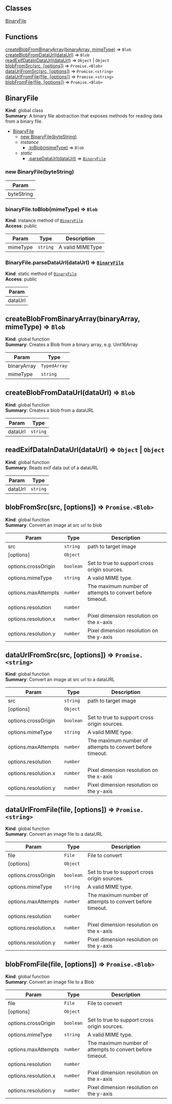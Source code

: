 ## Classes

<dl>
<dt><a href="#BinaryFile">BinaryFile</a></dt>
<dd></dd>
</dl>

## Functions

<dl>
<dt><a href="#createBlobFromBinaryArray">createBlobFromBinaryArray(binaryArray, mimeType)</a> ⇒ <code>Blob</code></dt>
<dd></dd>
<dt><a href="#createBlobFromDataUrl">createBlobFromDataUrl(dataUrl)</a> ⇒ <code>Blob</code></dt>
<dd></dd>
<dt><a href="#readExifDataInDataUrl">readExifDataInDataUrl(dataUrl)</a> ⇒ <code>Object</code> | <code>Object</code></dt>
<dd></dd>
<dt><a href="#blobFromSrc">blobFromSrc(src, [options])</a> ⇒ <code>Promise.&lt;Blob&gt;</code></dt>
<dd></dd>
<dt><a href="#dataUrlFromSrc">dataUrlFromSrc(src, [options])</a> ⇒ <code>Promise.&lt;string&gt;</code></dt>
<dd></dd>
<dt><a href="#dataUrlFromFile">dataUrlFromFile(file, [options])</a> ⇒ <code>Promise.&lt;string&gt;</code></dt>
<dd></dd>
<dt><a href="#blobFromFile">blobFromFile(file, [options])</a> ⇒ <code>Promise.&lt;Blob&gt;</code></dt>
<dd></dd>
</dl>

<a name="BinaryFile"></a>

## BinaryFile
**Kind**: global class  
**Summary**: A binary file abstraction that exposes methods for
reading data from a binary file.  

* [BinaryFile](#BinaryFile)
    * [new BinaryFile(byteString)](#new_BinaryFile_new)
    * _instance_
        * [.toBlob(mimeType)](#BinaryFile+toBlob) ⇒ <code>Blob</code>
    * _static_
        * [.parseDataUrl(dataUrl)](#BinaryFile.parseDataUrl) ⇒ [<code>BinaryFile</code>](#BinaryFile)

<a name="new_BinaryFile_new"></a>

### new BinaryFile(byteString)

| Param |
| --- |
| byteString | 

<a name="BinaryFile+toBlob"></a>

### binaryFile.toBlob(mimeType) ⇒ <code>Blob</code>
**Kind**: instance method of [<code>BinaryFile</code>](#BinaryFile)  
**Access**: public  

| Param | Type | Description |
| --- | --- | --- |
| mimeType | <code>string</code> | A valid MIMEType |

<a name="BinaryFile.parseDataUrl"></a>

### BinaryFile.parseDataUrl(dataUrl) ⇒ [<code>BinaryFile</code>](#BinaryFile)
**Kind**: static method of [<code>BinaryFile</code>](#BinaryFile)  
**Access**: public  

| Param |
| --- |
| dataUrl | 

<a name="createBlobFromBinaryArray"></a>

## createBlobFromBinaryArray(binaryArray, mimeType) ⇒ <code>Blob</code>
**Kind**: global function  
**Summary**: Creates a Blob from a binary array, e.g. Uint16Array  

| Param | Type |
| --- | --- |
| binaryArray | <code>TypedArray</code> | 
| mimeType | <code>string</code> | 

<a name="createBlobFromDataUrl"></a>

## createBlobFromDataUrl(dataUrl) ⇒ <code>Blob</code>
**Kind**: global function  
**Summary**: Creates a blob from a dataURL  

| Param | Type |
| --- | --- |
| dataUrl | <code>string</code> | 

<a name="readExifDataInDataUrl"></a>

## readExifDataInDataUrl(dataUrl) ⇒ <code>Object</code> \| <code>Object</code>
**Kind**: global function  
**Summary**: Reads exif data out of a dataURL  

| Param | Type |
| --- | --- |
| dataUrl | <code>string</code> | 

<a name="blobFromSrc"></a>

## blobFromSrc(src, [options]) ⇒ <code>Promise.&lt;Blob&gt;</code>
**Kind**: global function  
**Summary**: Convert an image at src url to blob  

| Param | Type | Description |
| --- | --- | --- |
| src | <code>string</code> | path to target image |
| [options] | <code>Object</code> |  |
| options.crossOrigin | <code>boolean</code> | Set to true to support cross origin sources. |
| options.mimeType | <code>string</code> | A valid MIME type. |
| options.maxAttempts | <code>number</code> | The maximum number of attempts to convert before timeout. |
| options.resolution | <code>number</code> |  |
| options.resolution.x | <code>number</code> | Pixel dimension resolution on the x-axis |
| options.resolution.y | <code>number</code> | Pixel dimension resolution on the y-axis |

<a name="dataUrlFromSrc"></a>

## dataUrlFromSrc(src, [options]) ⇒ <code>Promise.&lt;string&gt;</code>
**Kind**: global function  
**Summary**: Convert an image at src url to a dataURL  

| Param | Type | Description |
| --- | --- | --- |
| src | <code>string</code> | path to target image |
| [options] | <code>Object</code> |  |
| options.crossOrigin | <code>boolean</code> | Set to true to support cross origin sources. |
| options.mimeType | <code>string</code> | A valid MIME type. |
| options.maxAttempts | <code>number</code> | The maximum number of attempts to convert before timeout. |
| options.resolution | <code>number</code> |  |
| options.resolution.x | <code>number</code> | Pixel dimension resolution on the x-axis |
| options.resolution.y | <code>number</code> | Pixel dimension resolution on the y-axis |

<a name="dataUrlFromFile"></a>

## dataUrlFromFile(file, [options]) ⇒ <code>Promise.&lt;string&gt;</code>
**Kind**: global function  
**Summary**: Convert an image file to a dataURL  

| Param | Type | Description |
| --- | --- | --- |
| file | <code>File</code> | File to convert |
| [options] | <code>Object</code> |  |
| options.crossOrigin | <code>boolean</code> | Set to true to support cross origin sources. |
| options.mimeType | <code>string</code> | A valid MIME type. |
| options.maxAttempts | <code>number</code> | The maximum number of attempts to convert before timeout. |
| options.resolution | <code>number</code> |  |
| options.resolution.x | <code>number</code> | Pixel dimension resolution on the x-axis |
| options.resolution.y | <code>number</code> | Pixel dimension resolution on the y-axis |

<a name="blobFromFile"></a>

## blobFromFile(file, [options]) ⇒ <code>Promise.&lt;Blob&gt;</code>
**Kind**: global function  
**Summary**: Convert an image file to a Blob  

| Param | Type | Description |
| --- | --- | --- |
| file | <code>File</code> | File to convert |
| [options] | <code>Object</code> |  |
| options.crossOrigin | <code>boolean</code> | Set to true to support cross origin sources. |
| options.mimeType | <code>string</code> | A valid MIME type. |
| options.maxAttempts | <code>number</code> | The maximum number of attempts to convert before timeout. |
| options.resolution | <code>number</code> |  |
| options.resolution.x | <code>number</code> | Pixel dimension resolution on the x-axis |
| options.resolution.y | <code>number</code> | Pixel dimension resolution on the y-axis |

